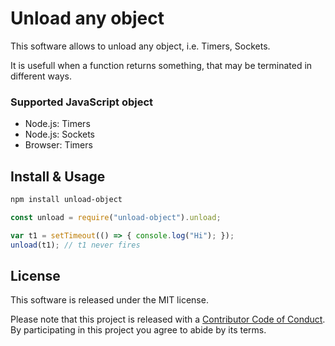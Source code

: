 # Unload any object

This software allows to unload any object, i.e. Timers, Sockets.

It is usefull when a function returns something, that may be terminated in different ways.

### Supported JavaScript object

  * Node.js: Timers
  * Node.js: Sockets
  * Browser: Timers


## Install & Usage

```sh
npm install unload-object
```

```js
const unload = require("unload-object").unload;

var t1 = setTimeout(() => { console.log("Hi"); });
unload(t1); // t1 never fires
```

## License

This software is released under the MIT license.

Please note that this project is released with a [Contributor Code of Conduct](CODE_OF_CONDUCT.md). By participating in this project you agree to abide by its terms.

